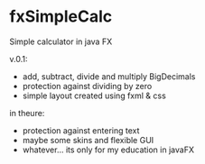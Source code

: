 # fxSimpleCalc
Simple calculator in java FX

v.0.1:
  * add, subtract, divide and multiply BigDecimals
  * protection against dividing by zero
  * simple layout created using fxml & css
  
  
in theure:
  * protection against entering text
  * maybe some skins and flexible GUI
  * whatever... its only for my education in javaFX
  
  
